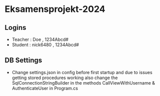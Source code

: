 # Eksamensprojekt-2024
## Logins
-   Teacher : Doe , 1234Abcd#
-   Student : nick6480 , 1234Abcd#

## DB Settings
- Change settings.json in config before first startup and due to issues getting stored procedures working also change the SqlConnectionStringBuilder in the methods CallViewWithUsername & AuthenticateUser in Program.cs
